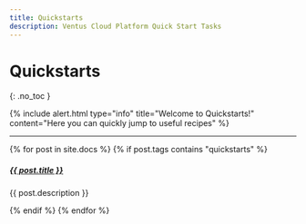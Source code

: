 ```yaml
---
title: Quickstarts
description: Ventus Cloud Platform Quick Start Tasks
---
```


# Quickstarts
{: .no_toc }

{% include alert.html type="info" title="Welcome to Quickstarts!" content="Here you can quickly jump to useful recipes" %}


<div class="section-index">
    <hr class="panel-line">
    {% for post in site.docs  %}        
    {% if post.tags contains "quickstarts" %}
    <div class="entry">
    <h5><a href="{{ post.url | prepend: site.baseurl }}">{{ post.title }}</a></h5>
    <p>{{ post.description }}</p>
    </div>
    {% endif %}
    {% endfor %}
</div>